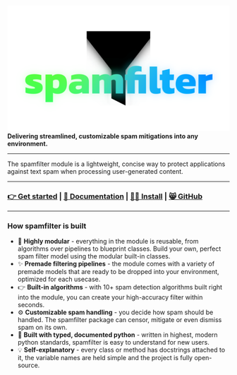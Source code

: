 ![Spamfilter Logo](https://raw.githubusercontent.com/mags0ft/spamfilter/master/docs/assets/icon.png)
**Delivering streamlined, customizable spam mitigations into any environment.**

---
The spamfilter module is a lightweight, concise way to protect applications against text spam when processing user-generated content.

---
### [**👉 Get started**](./get_started.md) | [**📕 Documentation**](./documentation.md) | [**👩‍💻 Install**](./installation.md) | [**😸 GitHub**](https://github.com/mags0ft/spamfilter)
---

### How spamfilter is built

- 🎨 **Highly modular** - everything in the module is reusable, from algorithms over pipelines to blueprint classes. Build your own, perfect spam filter model using the modular built-in classes.
- ✨ **Premade filtering pipelines** - the module comes with a variety of premade models that are ready to be dropped into your environment, optimized for each usecase.
- 👉 **Built-in algorithms** - with 10+ spam detection algorithms built right into the module, you can create your high-accuracy filter within seconds.
- ⚙ **Customizable spam handling** - you decide how spam should be handled. The spamfilter package can censor, mitigate or even dismiss spam on its own.
- 🐍 **Built with typed, documented python** - written in highest, modern python standards, spamfilter is easy to understand for new users.
- 💡 **Self-explanatory** - every class or method has docstrings attached to it, the variable names are held simple and the project is fully open-source.